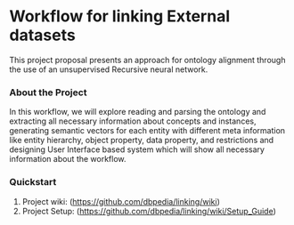 # Workflow for linking External datasets

This project proposal presents an approach for ontology alignment through the use of an unsupervised Recursive neural network.

### About the Project
In this workflow, we will explore reading and parsing the ontology and extracting all necessary information about concepts and instances, generating semantic vectors for each entity with different meta information like entity hierarchy, object property, data property, and restrictions and designing User Interface based system which will show all necessary information about the workflow.

### Quickstart
1. Project wiki: (https://github.com/dbpedia/linking/wiki)
2. Project Setup: (https://github.com/dbpedia/linking/wiki/Setup_Guide)
